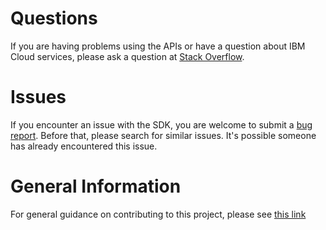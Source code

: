 # Questions
If you are having problems using the APIs or have a question about IBM Cloud services,
please ask a question at
[Stack Overflow](http://stackoverflow.com/questions/ask?tags=ibm-cloud).

# Issues
If you encounter an issue with the SDK, you are welcome to submit
a [bug report](https://github.com/IBM/container-registry-node-sdk/issues).
Before that, please search for similar issues. It's possible someone has
already encountered this issue.

# General Information
For general guidance on contributing to this project, please see
[this link](https://github.com/IBM/ibm-cloud-sdk-common/blob/master/CONTRIBUTING_nodejs.md)
